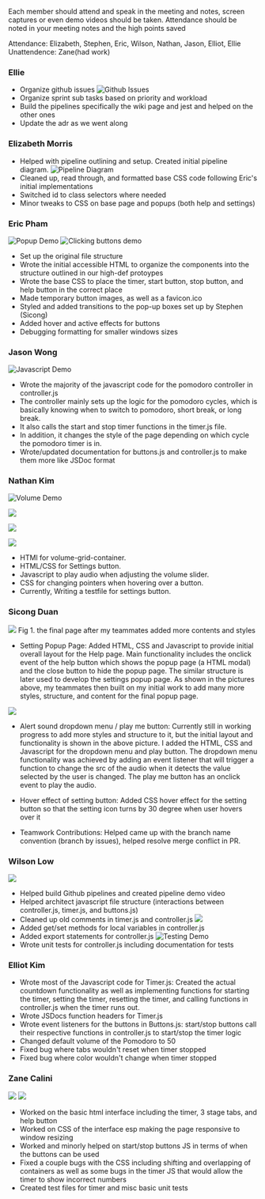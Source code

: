 Each member should attend and speak in the meeting and notes, screen captures or even demo videos should be taken.  Attendance should be noted in your meeting notes and the high points saved 

Attendance: Elizabeth, Stephen, Eric, Wilson, Nathan, Jason, Elliot, Ellie
Unattendence: Zane(had work)

### Ellie
- Organize github issues
![Github Issues](githubIssues.png)
- Organize sprint sub tasks based on priority and workload
- Build the pipelines specifically the wiki page and jest and helped on the other ones
- Update the adr as we went along

### Elizabeth Morris
- Helped with pipeline outlining and setup. Created initial pipeline diagram.
  ![Pipeline Diagram](PipelineDiagram.png)
- Cleaned up, read through, and formatted base CSS code following Eric's initial implementations
- Switched id to class selectors where needed
- Minor tweaks to CSS on base page and popups (both help and settings)
<!-- ![id-to-selectors](id_to_class_selectors_sample.png) -->

### Eric Pham
![Popup Demo](popup.gif)
![Clicking buttons demo](click_demo.gif)
- Set up the original file structure
- Wrote the initial accessible HTML to organize the components into the structure outlined in our high-def protoypes
- Wrote the base CSS to place the timer, start button, stop button, and help button in the correct place
- Made temporary button images, as well as a favicon.ico
- Styled and added transitions to the pop-up boxes set up by Stephen (Sicong)
- Added hover and active effects for buttons
- Debugging formatting for smaller windows sizes

### Jason Wong
![Javascript Demo](js_demo.gif)
- Wrote the majority of the javascript code for the pomodoro controller in controller.js
- The controller mainly sets up the logic for the pomodoro cycles, which is basically knowing
  when to switch to pomodoro, short break, or long break.
- It also calls the start and stop timer functions in the timer.js file.
- In addition, it changes the style of the page depending on which cycle the pomodoro timer is in.
- Wrote/updated documentation for buttons.js and controller.js to make them more like JSDoc format

### Nathan Kim

![Volume Demo](volume_demo.gif)

![](volumehtml.PNG)

![](volumecss.PNG)

![](volumejs.PNG)

- HTMl for volume-grid-container.
- HTML/CSS for Settings button.
- Javascript to play audio when adjusting the volume slider.
- CSS for changing pointers when hovering over a button.
- Currently, Writing a testfile for settings button.
### Sicong Duan
![](Settings_Popup.png)
Fig 1. the final page after my teammates added more contents and styles
- Setting Popup Page: Added HTML, CSS and Javascript to provide initial overall layout for the Help page. Main functionality includes the onclick event of the help button which shows the popup page (a HTML modal) and the close button to hide the popup page. The similar structure is later used to develop the settings popup page. As shown in the pictures above, my teammates then built on my initial work to add many more styles, structure, and content for the final popup page. 

![](Settings.png)
- Alert sound dropdown menu / play me button: Currently still in working progress to add more styles and structure to it, but the initial layout and functionality is shown in the above picture. I added the HTML, CSS and Javascript for the dropdown menu and play button. The dropdown menu functionality was achieved by adding an event listener that will trigger a function to change the src of the audio when it detects the value selected by the user is changed. The play me button has an onclick event to play the audio.

- Hover effect of setting button: Added CSS hover effect for the setting button so that the setting icon turns by 30 degree when user hovers over it

- Teamwork Contributions: Helped came up with the branch name convention (branch by issues), helped resolve merge conflict in PR.


### Wilson Low
![](Pipeline_Demo.png)
- Helped build Github pipelines and created pipeline demo video
- Helped architect javascript file structure (interactions between controller.js, timer.js, and buttons.js)
- Cleaned up old comments in timer.js and controller.js
![](Get_Set_Export.png)
- Added get/set methods for local variables in controller.js 
- Added export statements for controller.js
![Testing Demo](test_demo.gif)
- Wrote unit tests for controller.js including documentation for tests


### Elliot Kim
- Wrote most of the Javascript code for Timer.js: Created the actual countdown functionality as well as implementing functions for starting the timer, setting the timer, resetting the timer, and calling functions in controller.js when the timer runs out.
- Wrote JSDocs function headers for Timer.js
- Wrote event listeners for the buttons in Buttons.js: start/stop buttons call their respective functions in controller.js to start/stop the timer logic
- Changed default volume of the Pomodoro to 50
- Fixed bug where tabs wouldn't reset when timer stopped
- Fixed bug where color wouldn't change when timer stopped


### Zane Calini
![](tabs.PNG)
![](timertest.PNG)
- Worked on the basic html interface including the timer, 3 stage tabs, and help button
- Worked on CSS of the interface esp making the page responsive to window resizing
- Worked and minorly helped on start/stop buttons JS in terms of when the buttons can be used
- Fixed a couple bugs with the CSS including shifting and overlapping of containers as well as some bugs in the timer JS that would allow the timer to show incorrect numbers
- Created test files for timer and misc basic unit tests
